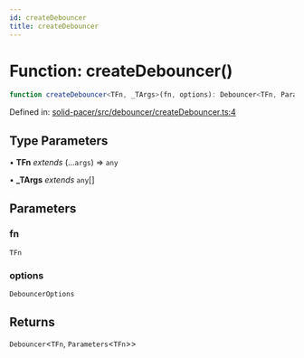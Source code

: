 ```yaml
---
id: createDebouncer
title: createDebouncer
---
```


<!-- DO NOT EDIT: this page is autogenerated from the type comments -->

# Function: createDebouncer()

```ts
function createDebouncer<TFn, _TArgs>(fn, options): Debouncer<TFn, Parameters<TFn>>
```

Defined in: [solid-pacer/src/debouncer/createDebouncer.ts:4](https://github.com/TanStack/bouncer/blob/main/packages/solid-pacer/src/debouncer/createDebouncer.ts#L4)

## Type Parameters

• **TFn** *extends* (...`args`) => `any`

• **_TArgs** *extends* `any`[]

## Parameters

### fn

`TFn`

### options

`DebouncerOptions`

## Returns

`Debouncer`\<`TFn`, `Parameters`\<`TFn`\>\>
